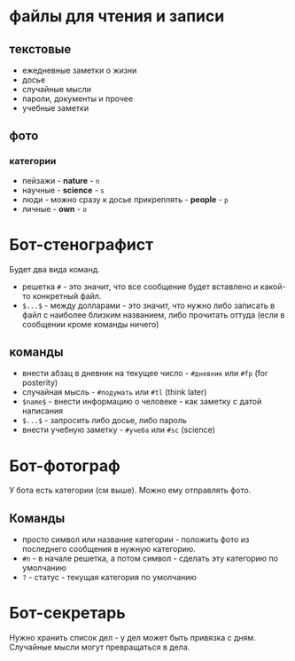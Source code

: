 # файлы для чтения и записи

## текстовые

* ежедневные заметки о жизни
* досье
* случайные мысли
* пароли, документы и прочее
* учебные заметки

## фото

### категории

* пейзажи - **nature** - ```n```
* научные - **science** - ```s```
* люди - можно сразу к досье прикреплять - **people** - ```p```
* личные - **own** - ```o```

# Бот-стенографист

Будет два вида команд.

* решетка ```#``` - это значит, что все сообщение будет вставлено и какой-то конкретный файл.
* ```$...$``` - между долларами - это значит, что нужно либо записать в файл с наиболее близким названием, либо прочитать оттуда (если в сообщении кроме команды ничего)

## команды

* внести абзац в дневник на текущее число - ```#дневник``` или ```#fp``` (for posterity)
* случайная мысль - ```#подумать``` или ```#tl``` (think later)
* ```$name$``` - внести информацию о человеке - как заметку с датой написания
* ```$...$``` - запросить либо досье, либо пароль
* внести учебную заметку - ```#учеба``` или ```#sc``` (science)

# Бот-фотограф

У бота есть категории (см выше).
Можно ему отправлять фото.

## Команды

* просто символ или название категории - положить фото из последнего сообщения в нужную категорию.
* ```#n``` - в начале решетка, а потом символ - сделать эту категорию по умолчанию
* ```?``` - статус - текущая категория по умолчанию

# Бот-секретарь

Нужно хранить список дел - у дел может быть привязка с дням.
Случайные мысли могут превращаться в дела.
